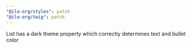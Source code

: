 ```yaml
---
"@ilo-org/styles": patch
"@ilo-org/twig": patch
---
```


List has a dark theme property which correctly determines text and bullet color
